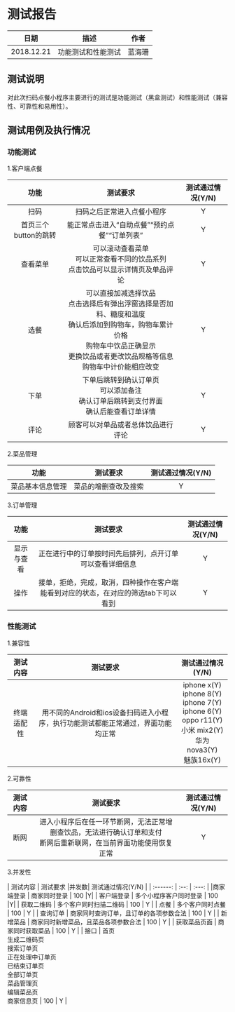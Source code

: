 # 测试报告
|    日期    |  描述  | 作者  |
| :------: | :--: | :---: |
| 2018.12.21 | 功能测试和性能测试 |蓝海珊  |

## 测试说明
对此次扫码点餐小程序主要进行的测试是功能测试（黑盒测试）和性能测试（兼容性、可靠性和易用性）。

## 测试用例及执行情况
### 功能测试
1.客户端点餐  

|    功能    |  测试要求  | 测试通过情况(Y/N)  |
| :------: | :--------: | :-----------------------------------------------: |
| 扫码 | 扫码之后正常进入点餐小程序 |Y  |
| 首页三个button的跳转 |能正常点击进入“自助点餐”“预约点餐”“订单列表”  | Y |
| 查看菜单 | 可以滚动查看菜单<br>可以正常查看不同的饮品系列<br>点击饮品可以显示详情页及单品评论 | Y |
| 选餐 | 可以直接加减选择饮品<br>点击选择后有弹出浮窗选择是否加料、糖度和温度<br>确认后添加到购物车，购物车累计价格<br>购物车中饮品正确显示<br>更换饮品或者更改饮品规格等信息购物车中计价能相应改变 |Y  |
|下单  |下单后跳转到确认订单页<br>可以添加备注<br>确认订单后跳转到支付界面<br>确认后能查看订单详情  | Y |
| 评论 |顾客可以对单品或者总体饮品进行评论  | Y |

2.菜品管理  

|    功能    |  测试要求  | 测试通过情况(Y/N)  |
| :------: | :--: | :---: |
| 菜品基本信息管理 | 菜品的增删查改及搜索 | Y |

3.订单管理  

|    功能    |  测试要求  | 测试通过情况(Y/N)  |
| :------: | :--: | :---: |
| 显示与查看 | 正在进行中的订单按时间先后排列，点开订单可以查看详细信息 | Y |
| 操作 | 接单，拒绝，完成，取消，四种操作在客户端能看到对应的状态，在对应的筛选tab下可以看到 | Y |

### 性能测试
1.兼容性  

| 测试内容 | 测试要求 | 测试通过情况(Y/N) |
| :------: | :--: | :---: |
| 终端适配性 | 用不同的Android和ios设备扫码进入小程序，执行功能测试都能正常通过，界面功能均正常<br> |iphone x(Y)<br>iphone 8(Y)<br>iphone 7(Y)<br>iphone 6(Y)<br>oppo r11(Y)<br>小米 mix2(Y)<br>华为 nova3(Y)<br>魅族16x(Y) |

2.可靠性   

| 测试内容 | 测试要求 | 测试通过情况(Y/N) |
| :------: | :--: | :---: |
| 断网 | 进入小程序后在任一环节断网，无法正常增删查饮品，无法进行确认订单和支付<br>断网后重新联网，在当前界面功能使用恢复正常 | Y |

3.并发性  

| 测试内容 | 测试要求 |并发数| 测试通过情况(Y/N) |
| :------: | :--: | :---: |
|商家端登录  | 商家同时登录 | 100 |Y|
| 客户端登录 | 多个小程序客户同时登录 | 100 |Y|
| 获取二维码 | 多个客户同时扫描二维码 | 100 | Y |
| 点餐 | 多个客户同时点餐 | 100 | Y |
| 查询订单 | 商家同时查询订单，且订单的各项参数合法 | 100 | Y |
| 新增菜品 | 商家同时新增菜品，且菜品各项参数合法 | 100 | Y |
| 获取菜品页面 | 商家同时获取菜品 | 100 | Y |
| 接口 | 首页<br>生成二维码页<br>搜索订单页<br>正在处理中订单页<br>已结束订单页<br>全部订单页<br>菜品管理页<br>编辑菜品页<br>商家信息页 | 100 | Y |

